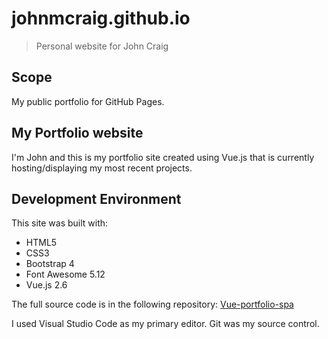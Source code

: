 # johnmcraig.github.io

> Personal website for John Craig

## Scope

My public portfolio for GitHub Pages.

## My Portfolio website

I'm John and this is my portfolio site created using Vue.js that is currently hosting/displaying my most recent projects.

## Development Environment

This site was built with: 
- HTML5 
- CSS3
- Bootstrap 4
- Font Awesome 5.12
- Vue.js 2.6

The full source code is in the following repository: [Vue-portfolio-spa](https://github.com/johnmcraig/vue-portfolio-spa)

I used Visual Studio Code as my primary editor. Git was my source control.
